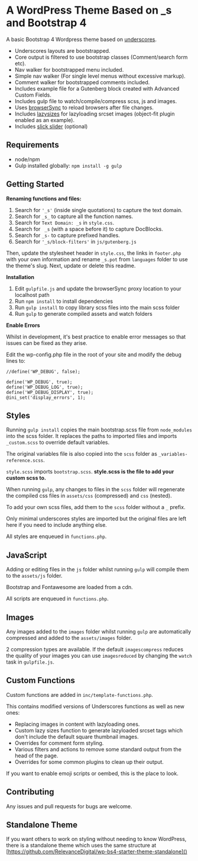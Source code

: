 A WordPress Theme Based on _s and Bootstrap 4
===

A basic Bootstrap 4 Wordpress theme based on [underscores](https://underscores.me/).

- Underscores layouts are bootstrapped.
- Core output is filtered to use bootstrap classes (Comment/search form etc).
- Nav walker for bootstrapped menu included.
- Simple nav walker (For single level menus without excessive markup).
- Comment walker for bootstrapped comments included.
- Includes example file for a Gutenberg block created with Advanced Custom Fields.
- Includes gulp file to watch/compile/compress scss, js and images.
- Uses [browserSync](https://browsersync.io/) to reload browsers after file changes.
- Includes [lazysizes](https://github.com/aFarkas/lazysizes) for lazyloading srcset images (object-fit plugin enabled as an example).
- Includes [slick slider](http://kenwheeler.github.io/slick/) (optional)

## Requirements

 - node/npm
 - Gulp installed globally: `npm install -g gulp`
 

Getting Started
---------------

**Renaming functions and files:**

1. Search for `'_s'` (inside single quotations) to capture the text domain.
2. Search for `_s_` to capture all the function names.
3. Search for `Text Domain: _s` in `style.css`.
4. Search for <code>&nbsp;_s</code> (with a space before it) to capture DocBlocks.
5. Search for `_s-` to capture prefixed handles.
6. Search for `'_s/block-filters'` in `js/gutenberg.js`


Then, update the stylesheet header in `style.css`, the links in `footer.php` with your own information and rename `_s.pot` from `languages` folder to use the theme's slug. Next, update or delete this readme.

**Installation**

1. Edit `gulpfile.js` and update the browserSync proxy location to your localhost path
2. Run `npm install` to install dependencies
3. Run `gulp install` to copy library scss files into the main scss folder
4. Run `gulp` to generate compiled assets and watch folders

**Enable Errors**

Whilst in development, it's best practice to enable error messages so that issues can be fixed as they arise.

Edit the wp-config.php file in the root of your site and modify the debug lines to:


    //define('WP_DEBUG', false);
    
    define('WP_DEBUG', true);
    define('WP_DEBUG_LOG', true);
    define('WP_DEBUG_DISPLAY', true);
    @ini_set('display_errors', 1);


## Styles

Running `gulp install` copies the main bootstrap.scss file from `node_modules` into the scss folder. It replaces the paths to imported files and imports `_custom.scss` to override default variables.

The original variables file is also copied into the `scss` folder as `_variables-reference.scss`.

`style.scss` imports `bootstrap.scss`. **style.scss is the file to add your custom scss to.**

When running `gulp`, any changes to files in the `scss` folder will regenerate the compiled css files in `assets/css` (compressed) and `css` (nested).

To add your own scss files, add them to the `scss` folder without a `_` prefix.

Only minimal underscores styles are imported but the original files are left here if you need to include anything else.

All styles are enqueued in `functions.php`.

## JavaScript

Adding or editing files in the `js` folder whilst running `gulp` will compile them to the `assets/js` folder.

Bootstrap and Fontawesome are loaded from a cdn.

All scripts are enqueued in `functions.php`.

## Images

Any images added to the `images` folder whilst running `gulp` are automatically compressed and added to the `assets/images` folder.

2 compression types are available. If the default `imagescompress` reduces the quality of your images you can use `imagesreduced` by changing the `watch` task in `gulpfile.js`.

## Custom Functions

Custom functions are added in `inc/template-functions.php`.

This contains modified versions of Underscores functions as well as new ones:
 
- Replacing images in content with lazyloading ones.
- Custom lazy sizes function to generate lazyloaded srcset tags which don't include the default square thumbnail images.
- Overrides for comment form styling.
- Various filters and actions to remove some standard output from the head of the page.
- Overrides for some common plugins to clean up their output.

If you want to enable emoji scripts or oembed, this is the place to look.

## Contributing

Any issues and pull requests for bugs are welcome.

## Standalone Theme

If you want others to work on styling without needing to know WordPress, there is a standalone theme which uses the same structure at [https://github.com/RelevanceDigital/wp-bs4-starter-theme-standalone]()